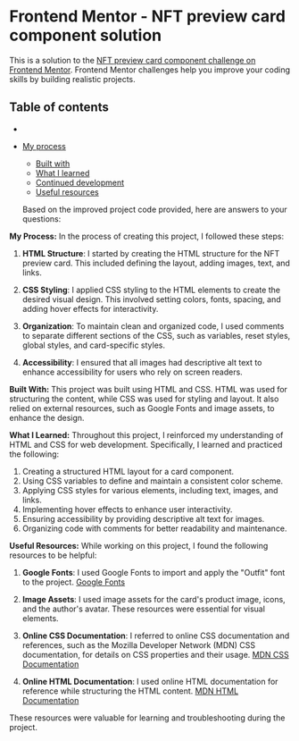 # Frontend Mentor - NFT preview card component solution

This is a solution to the [NFT preview card component challenge on Frontend Mentor](https://www.frontendmentor.io/challenges/nft-preview-card-component-SbdUL_w0U). Frontend Mentor challenges help you improve your coding skills by building realistic projects.

## Table of contents

-
- [My process](#my-process)

  - [Built with](#built-with)
  - [What I learned](#what-i-learned)
  - [Continued development](#continued-development)
  - [Useful resources](#useful-resources)

  Based on the improved project code provided, here are answers to your questions:

**My Process:**
In the process of creating this project, I followed these steps:

1. **HTML Structure**: I started by creating the HTML structure for the NFT preview card. This included defining the layout, adding images, text, and links.

2. **CSS Styling**: I applied CSS styling to the HTML elements to create the desired visual design. This involved setting colors, fonts, spacing, and adding hover effects for interactivity.

3. **Organization**: To maintain clean and organized code, I used comments to separate different sections of the CSS, such as variables, reset styles, global styles, and card-specific styles.

4. **Accessibility**: I ensured that all images had descriptive alt text to enhance accessibility for users who rely on screen readers.

**Built With:**
This project was built using HTML and CSS. HTML was used for structuring the content, while CSS was used for styling and layout. It also relied on external resources, such as Google Fonts and image assets, to enhance the design.

**What I Learned:**
Throughout this project, I reinforced my understanding of HTML and CSS for web development. Specifically, I learned and practiced the following:

1. Creating a structured HTML layout for a card component.
2. Using CSS variables to define and maintain a consistent color scheme.
3. Applying CSS styles for various elements, including text, images, and links.
4. Implementing hover effects to enhance user interactivity.
5. Ensuring accessibility by providing descriptive alt text for images.
6. Organizing code with comments for better readability and maintenance.

**Useful Resources:**
While working on this project, I found the following resources to be helpful:

1. **Google Fonts**: I used Google Fonts to import and apply the "Outfit" font to the project. [Google Fonts](https://fonts.google.com/)

2. **Image Assets**: I used image assets for the card's product image, icons, and the author's avatar. These resources were essential for visual elements.

3. **Online CSS Documentation**: I referred to online CSS documentation and references, such as the Mozilla Developer Network (MDN) CSS documentation, for details on CSS properties and their usage. [MDN CSS Documentation](https://developer.mozilla.org/en-US/docs/Web/CSS)

4. **Online HTML Documentation**: I used online HTML documentation for reference while structuring the HTML content. [MDN HTML Documentation](https://developer.mozilla.org/en-US/docs/Web/HTML)

These resources were valuable for learning and troubleshooting during the project.
